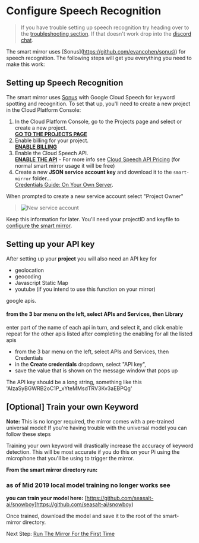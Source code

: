 # Configure Speech Recognition

> If you have trouble setting up speech recognition try heading over to the [troubleshooting section](troubleshooting.md). If that doesn't work drop into the [discord chat](https://discord.gg/JDnHaZH).

The smart mirror uses \[Sonus\]\(https://github.com/evancohen/sonus\) for speech recognition. The following steps will get you everything you need to make this work:

## Setting up Speech Recognition

The smart mirror uses [Sonus](https://github.com/evancohen/sonus) with Google Cloud Speech for keyword spotting and recognition. To set that up, you'll need to create a new project in the Cloud Platform Console:

1. In the Cloud Platform Console, go to the Projects page and select or create a new project.  
   [**GO TO THE PROJECTS PAGE**](https://console.cloud.google.com/project)
2. Enable billing for your project.  
   [**ENABLE BILLING**](https://support.google.com/cloud/answer/6293499#enable-billing)
3. Enable the Cloud Speech API.  
   [**ENABLE THE API**](https://console.cloud.google.com/flows/enableapi?apiid=speech.googleapis.com) - For more info see [Cloud Speech API Pricing](https://cloud.google.com/speech/#cloud-speech-api-pricing) \(for normal smart mirror usage it will be  free\)
4. Create a new **JSON service account key** and download it to the `smart-mirror` folder...  
   [Credentials Guide: On Your Own Server](https://googlecloudplatform.github.io/google-cloud-node/#/docs/google-cloud/0.42.2/guides/authentication#onyourownserver).

When prompted to create a new service account select "Project Owner"

> ![New service account](new-service-account.png)

Keep this information for later. You'll need your projectID and keyfile to [configure the smart mirror](configure_the_mirror.md#speech).

## Setting up your API key

After setting up your **project** you will also need an API key for
* geolocation
* geocoding
* Javascript Static Map
* youtube (if you intend to use this function on your mirror)

google apis.

#### from the 3 bar menu on the left, select APIs and Services, then Library
 enter part of the name of each api in turn, and select it, and click enable
    repeat for the other apis listed
 after completing the enabling for all the listed apis

* from the 3 bar menu on the left, select APIs and Services, then Credentials
* in the **Create credentials** dropdown, select "API key",
* save the value that is shown on the message window that pops up

The API key should be a long string, something like this 'AIzaSyBGWRB2oC1P_xYteMMsdTRV3Kv3aEBPQg'

## \[Optional\] Train your own Keyword

**Note:** This is no longer required, the mirror comes with a pre-trained universal model! If you're having trouble with the universal model you can follow these steps

Training your own keyword will drastically increase the accuracy of keyword detection. This will be most accurate if you do this on your Pi using the microphone that you'll be using to trigger the mirror.

**From the smart mirror directory run:**
###  as of Mid 2019 local model training no longer works  see

**you can train your model here:** [https://github.com/seasalt-ai/snowboy]https://github.com/seasalt-ai/snowboy)

Once trained, download the model and save it to the root of the smart-mirror directory.

Next Step: [Run The Mirror For the First Time](/first_time_running_smart_mirror.md)

